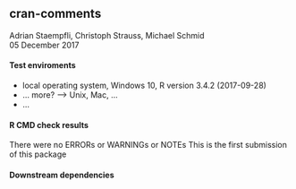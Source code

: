 ## cran-comments
Adrian Staempfli, Christoph Strauss, Michael Schmid  
05 December 2017

#### Test enviroments
* local operating system, Windows 10, R version 3.4.2 (2017-09-28)
* ... more? --> Unix, Mac, ...
* ...

#### R CMD check results
There were no ERRORs or WARNINGs or NOTEs
This is the first submission of this package

#### Downstream dependencies
